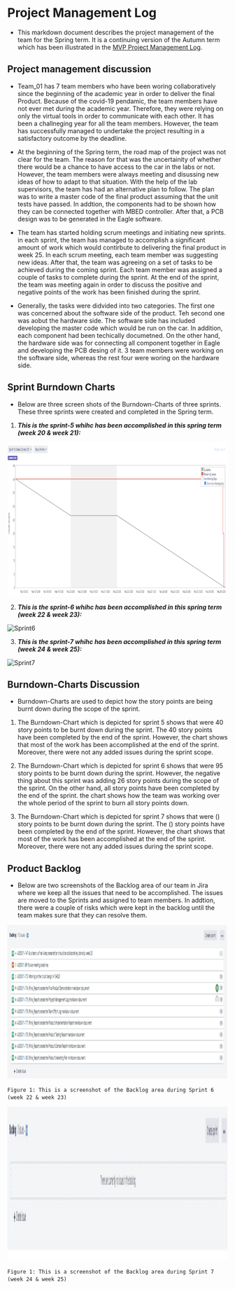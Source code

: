 # Project Management Log
- This markdown document describes the project management of the team for the Spring term. It is a continuing version of the Autumn term which has been illustrated in the [MVP Project Management Log](Final_Report/MVP/MVP_Project_Management_Log.md).  

## Project management discussion
- Team_01 has 7 team members who have been woring collaboratively since the beginning of the academic year in order to deliver the final Product. Because of the covid-19 pendamic, the team members have not ever met during the academic year. Therefore, they were relying on only the virtual tools in order to communicate with each other. It has been a challneging year for all the team members. However, the team has successfully managed to undertake the project resulting in a satisfactory outcome by the deadline.

- At the beginning of the Spring term, the road map of the project was not clear for the team. The reason for that was the uncertainity of whether there would be a chance to have access to the car in the labs or not. However, the team members were always meeting and disussing new ideas of how to adapt to that situation. With the help of the lab supervisors, the team has had an alternative plan to follow. The plan was to write a master code of the final product assuming that the unit tests have passed. In addtion, the components had to be shown how they can be connected together with MBED controller. After that, a PCB design was to be generated in the Eagle software.

- The team has started holding scrum meetings and initiating new sprints. in each sprint, the team has managed to accomplish a significant amount of work which would contirbute to delivering the final product in week 25. In each scrum meeting, each team member was suggesting new ideas. After that, the team was agreeing on a set of tasks to be achieved during the coming sprint. Each team member was assigned a couple of tasks to complete during the sprint. At the end of the sprint, the team was meeting again in order to discuss the positive and negative points of the work has been finished during the sprint. 

- Generally, the tasks were didvided into two categories. The first one was concerned about the software side of the product. Teh second one was aobut the hardware side. The software side has included developing the master code which would be run on the car. In addition, each component had been techically documetned. On the other hand, the hardware side was for connecting all component together in Eagle and developing the PCB desing of it. 3 team members were working on the software side, whereas the rest four were woring on the hardware side. 

## Sprint Burndown Charts
- Below are three screen shots of the Burndown-Charts of three sprints. These three sprints were created and completed in the Spring term. 

1. _**This is the sprint-5 whihc has been accomplished in this spring term (week 20 & week 21):**_
<img src="Final_Report/Images/sprint5.PNG" alt="Sprint5" width="1000" height="350">

2. _**This is the sprint-6 whihc has been accomplished in this spring term (week 22 & week 23):**_
<img src="Final_Report/Images/sprint6.PNG" alt="Sprint6" width="1000" height="350">

3. _**This is the sprint-7 whihc has been accomplished in this spring term (week 24 & week 25):**_
<img src="Final_Report/Images/sprint7.PNG" alt="Sprint7" width="1000" height="350">

## Burndown-Charts Discussion

- Burndown-Charts are used to depict how the story points are being burnt down during the scope of the sprint.

1. The Burndown-Chart which is depicted for sprint 5 shows that were 40 story points to be burnt down during the sprint. The 40 story points have been completed by the end of the sprint. However, the chart shows that most of the work has been accomplished at the end of the sprint. Moreover, there were not any added issues during the sprint scope.

2. The Burndown-Chart which is depicted for sprint 6 shows that were 95 story points to be burnt down during the sprint. However, the negative thing about this sprint was adding 26 story points during the scope of the sprint. On the other hand, all story points have been completed by the end of the sprint. the chart shows how the team was working over the whole period of the sprint to burn all story points down. 

3. The Burndown-Chart which is depicted for sprint 7 shows that were () story points to be burnt down during the sprint. The () story points have been completed by the end of the sprint. However, the chart shows that most of the work has been accomplished at the end of the sprint. Moreover, there were not any added issues during the sprint scope.


## Product Backlog
- Below are two screenshots of the Backlog area of our team in Jira where we keep all the issues that need to be accomplished. The issues are moved to the Sprints and assigned to team members. In addtion, there were a couple of risks which were kept in the backlog until the team makes sure that they can resolve them.

<img src="Final_Report/Images/Backlog.jpg" alt="Backlog" width="1000" height="350">

`Figure 1: This is a screenshot of the Backlog area during Sprint 6 (week 22 & week 23)`

<img src="Final_Report/Images/Backlog2.jpg" alt="Backlog2" width="1000" height="350">

`Figure 1: This is a screenshot of the Backlog area during Sprint 7 (week 24 & week 25)`




